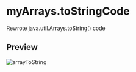 # myArrays.toStringCode
Rewrote java.util.Arrays.toString() code 

## Preview

![arrayToString](https://user-images.githubusercontent.com/80782493/213658348-0abd5533-1c68-40c3-8890-9a90c24907cd.jpg)
